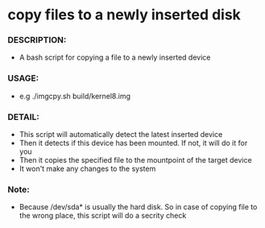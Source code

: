 # copy files to a newly inserted disk
### DESCRIPTION:
* A bash script for copying a file to a newly inserted device

### USAGE:
* e.g  ./imgcpy.sh build/kernel8.img

### DETAIL:
* This script will automatically detect the latest inserted device
* Then it detects if this device has been mounted. If not, it will do it for you
* Then it copies the specified file to the mountpoint of the target device
* It won't make any changes to the system

### Note:
* Because /dev/sda* is usually the hard disk. So in case of copying file to the wrong place, this script will do a secrity check
